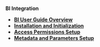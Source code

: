 <strong>BI Integration<strong>
        

<ul>
	<li><a href="/articles/38_bi_integration/00_BI_Overview.md">BI User Guide Overview</a></li>
	<li><a href="/articles/38_bi_integration/01_Installation.md">Installation and Initialization</a></li>
	<li><a href="/articles/38_bi_integration/02_Permissions_Setup.md">Access Permissions Setup</a></li>
	<li><a href="/articles/38_bi_integration/03_Metadata_Setup.md">Metadata and Parameters Setup</a></li>	
</ul>
